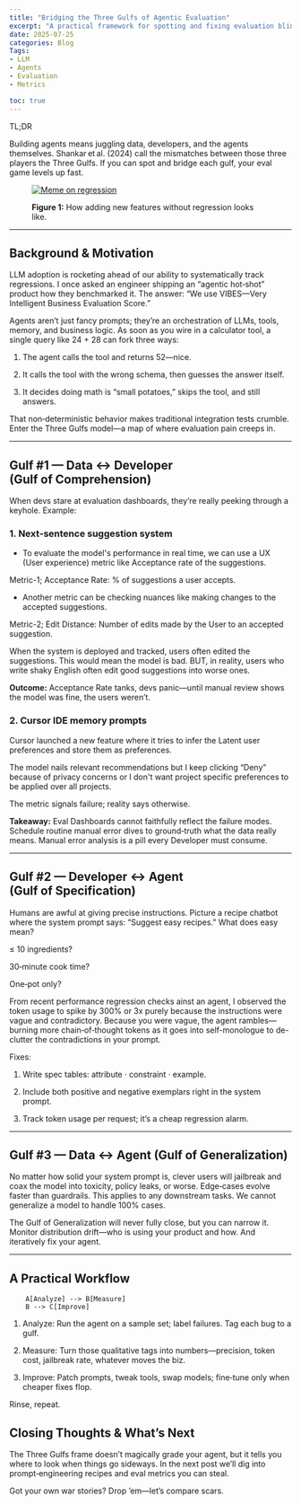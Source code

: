 ```yaml
---
title: "Bridging the Three Gulfs of Agentic Evaluation"
excerpt: "A practical framework for spotting and fixing evaluation blind spots in agentic LLM pipelines, based on Shankar et al.’s Three Gulfs model."
date: 2025-07-25
categories: Blog
Tags:
- LLM
- Agents
- Evaluation
- Metrics

toc: true
---
```


TL;DR

Building agents means juggling data, developers, and the agents themselves. Shankar et al. (2024) call the mismatches between those three players the Three Gulfs. If you can spot and bridge each gulf, your eval game levels up fast.

<figure>
  <a href="{{ site.url }}/{{ site.baseurl }}/assets/images/regression_evals.jpg">  <img src="{{ site.url }}/{{ site.baseurl }}/assets/images/regression_evals.jpg" alt="Meme on regression"></a>
  <figcaption>
    <p>
      <strong>Figure 1:</strong> How adding new features without regression looks like. 
    </p>
  </figcaption>
</figure>

---

## Background & Motivation

LLM adoption is rocketing ahead of our ability to systematically track regressions. I once asked an engineer shipping an “agentic hot‑shot” product how they benchmarked it. The answer: “We use VIBES—Very Intelligent Business Evaluation Score.”

Agents aren’t just fancy prompts; they’re an orchestration of LLMs, tools, memory, and business logic. As soon as you wire in a calculator tool, a single query like 24 + 28 can fork three ways:

1. The agent calls the tool and returns 52—nice.


2. It calls the tool with the wrong schema, then guesses the answer itself.


3. It decides doing math is “small potatoes,” skips the tool, and still answers.



That non‑deterministic behavior makes traditional integration tests crumble. Enter the Three Gulfs model—a map of where evaluation pain creeps in.


---

## Gulf #1 — Data ↔ Developer (Gulf of Comprehension)

When devs stare at evaluation dashboards, they’re really peeking through a keyhole. Example:

### 1. Next‑sentence suggestion system

* To evaluate the model's performance in real time, we can use a UX (User experience) metric like Acceptance rate of the suggestions. 

Metric-1; Acceptance Rate: % of suggestions a user accepts.

* Another metric can be checking nuances like making changes to the accepted suggestions. 

Metric-2; Edit Distance: Number of edits made by the User to an accepted suggestion. 

When the system is deployed and tracked, users often edited the suggestions. This would mean the model is bad. BUT, in reality, users who write shaky English often edit good suggestions into worse ones.

**Outcome:** Acceptance Rate tanks, devs panic—until manual review shows the model was fine, the users weren’t.


### 2. Cursor IDE memory prompts

Cursor launched a new feature where it tries to infer the Latent user preferences and store them as preferences. 

The model nails relevant recommendations but I keep clicking “Deny” because of privacy concerns or I don't want project specific preferences to be applied over all projects.

The metric signals failure; reality says otherwise.


**Takeaway:** Eval Dashboards cannot faithfully reflect the failure modes. Schedule routine manual error dives to ground‑truth what the data really means. Manual error analysis is a pill every Developer must consume. 


---

## Gulf #2 — Developer ↔ Agent (Gulf of Specification)

Humans are awful at giving precise instructions. Picture a recipe chatbot where the system prompt says: “Suggest easy recipes.” What does easy mean?

≤ 10 ingredients?

30‑minute cook time?

One‑pot only?

From recent performance regression checks ainst an agent, I observed the token usage to spike by 300% or 3x purely because the instructions were vague and contradictory.
Because you were vague, the agent rambles—burning more chain‑of‑thought tokens as it goes into self-monologue to de-clutter the contradictions in your prompt. 

Fixes:

1. Write spec tables: attribute · constraint · example.


2. Include both positive and negative exemplars right in the system prompt.


3. Track token usage per request; it’s a cheap regression alarm.


---

## Gulf #3 — Data ↔ Agent (Gulf of Generalization)

No matter how solid your system prompt is, clever users will jailbreak and coax the model into toxicity, policy leaks, or worse. Edge‑cases evolve faster than guardrails. This applies to any downstream tasks. We cannot generalize a model to handle 100% cases.

The Gulf of Generalization will never fully close, but you can narrow it. Monitor distribution drift—who is using your product and how. And iteratively fix your agent. 

---

## A Practical Workflow

```flowchart TD
    A[Analyze] --> B[Measure]
    B --> C[Improve]
```

1. Analyze: Run the agent on a sample set; label failures. Tag each bug to a gulf.


2. Measure: Turn those qualitative tags into numbers—precision, token cost, jailbreak rate, whatever moves the biz.


3. Improve: Patch prompts, tweak tools, swap models; fine‑tune only when cheaper fixes flop.



Rinse, repeat.


## Closing Thoughts & What’s Next

The Three Gulfs frame doesn’t magically grade your agent, but it tells you where to look when things go sideways. In the next post we’ll dig into prompt‑engineering recipes and eval metrics you can steal.

Got your own war stories? Drop ’em—let’s compare scars.

